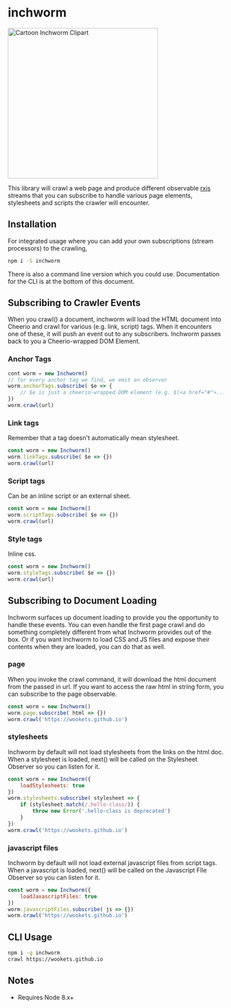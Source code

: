 
# inchworm

<a href="http://worldartsme.com/cartoon-inchworm-clipart.html" title="Clipart from WorldArtsMe"><img title="Cartoon Inchworm Clipart" width="350" src="http://worldartsme.com/images/cartoon-inchworm-clipart-1.jpg"/> </a>

This library will crawl a web page and produce different observable [rxjs](http://reactivex.io/rxjs/) streams that you can subscribe to handle various page elements, stylesheets and scripts the crawler will encounter. 

## Installation

For integrated usage where you can add your own subscriptions (stream processors) to the crawling,

```bash
npm i -S inchworm
```

There is also a command line version which you could use. Documentation for the CLI is at the bottom of this document.

## Subscribing to Crawler Events

When you crawl() a document, inchworm will load the HTML document into Cheerio and crawl for various (e.g. link, script) tags. When it encounters one of these, it will push an event out to any subscribers. Inchworm passes back to you a Cheerio-wrapped DOM Element. 

### Anchor Tags

```javascript
cont worm = new Inchworm()
// for every anchor tag we find, we emit an observer
worm.anchorTags.subscribe( $e => {
	// $e is just a cheerio-wrapped DOM element (e.g. $(<a href="#">...</a>))
})
worm.crawl(url)
```

### Link tags

Remember that a <link> tag doesn't automatically mean stylesheet.

```javascript 
const worm = new Inchworm()
worm.linkTags.subscribe( $e => {})
worm.crawl(url)
```

### Script tags

Can be an inline script or an external sheet.

```javascript 
const worm = new Inchworm()
worm.scriptTags.subscribe( $e => {})
worm.crawl(url)
```

### Style tags

Inline css.

```javascript 
const worm = new Inchworm()
worm.styleTags.subscribe( $e => {})
worm.crawl(url)
```

## Subscribing to Document Loading

Inchworm surfaces up document loading to provide you the opportunity to handle these events. You can even handle the first page crawl and do something completely different from what Inchworm provides out of the box. Or if you want Inchworm to load CSS and JS files and expose their contents when they are loaded, you can do that as well. 

### page

When you invoke the crawl command, it will download the html document from the passed in url. If you want to access the raw html in string form, you can subscribe to the page observable.  

```javascript
const worm = new Inchworm()
worm.page.subscribe( html => {})
worm.crawl('https://wookets.github.io')
```

### stylesheets

Inchworm by default will not load stylesheets from the links on the html doc. When a stylesheet is loaded, next() will be called
on the Stylesheet Observer so you can listen for it. 

```javascript
const worm = new Inchworm({
	loadStylesheets: true
})
worm.stylesheets.subscribe( stylesheet => {
	if (stylesheet.match(/.hello-class/)) {
		throw new Error('.hello-class is deprecated')
	}
})
worm.crawl('https://wookets.github.io')
```

### javascript files

Inchworm by default will not load external javascript files from script tags. When a javascript is loaded, next() will be called on the Javascript FIle Observer so you can listen for it. 

```javascript
const worm = new Inchworm({
	loadJavascriptFiles: true
})
worm.javascriptFiles.subscribe( js => {})
worm.crawl('https://wookets.github.io')
```

## CLI Usage

```bash
npm i -g inchworm
crawl https://wookets.github.io
```

## Notes

* Requires Node 8.x+